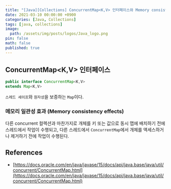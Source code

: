 ```yaml
---
title: "[Java][Collections] ConcurrentMap<K,​V> 인터페이스와 Memory consistency effects"
date: 2021-03-10 00:00:00 +0900
categories: [Java, Collections]
tags: [java, collections]
image:
  path: /assets/img/posts/logos/Java_logo.png
pin: false
math: false
published: true
---
```


## ConcurrentMap<K,​V> 인터페이스

```java
public interface ConcurrentMap<K,​V>
extends Map<K,​V>
```

`스레드 세이프`와 `원자성`을 보증하는 `Map`이다.

### 메모리 일관성 효과 (Memory consistency effects)

다른 concurrent 컬렉션과 마찬가지로 개체를 키 또는 값으로 동시 맵에 배치하기 전에 스레드에서 작업이 수행되고, 다른 스레드에서 `ConcurrentMap`에서 개체를 액세스하거나 제거하기 전에 작업이 수행된다.

## References

- [https://docs.oracle.com/en/java/javase/15/docs/api/java.base/java/util/concurrent/ConcurrentMap.html](https://docs.oracle.com/en/java/javase/15/docs/api/java.base/java/util/concurrent/ConcurrentMap.html)
